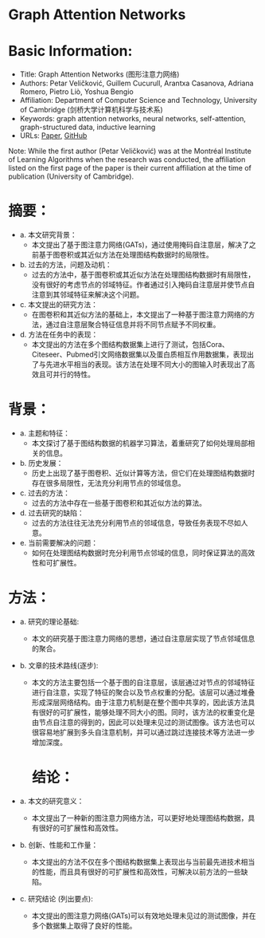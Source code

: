 # Graph Attention Networks 

# Basic Information:

- Title: Graph Attention Networks (图形注意力网络)
- Authors: Petar Veličković, Guillem Cucurull, Arantxa Casanova, Adriana Romero, Pietro Liò, Yoshua Bengio
- Affiliation: Department of Computer Science and Technology, University of Cambridge (剑桥大学计算机科学与技术系)
- Keywords: graph attention networks, neural networks, self-attention, graph-structured data, inductive learning
- URLs: [Paper](https://arxiv.org/abs/1710.10903), [GitHub](https://github.com/PetarV-/GAT)

Note: While the first author (Petar Veličković) was at the Montréal Institute of Learning Algorithms when the research was conducted, the affiliation listed on the first page of the paper is their current affiliation at the time of publication (University of Cambridge).

# 摘要：

- a. 本文研究背景：
  - 本文提出了基于图注意力网络(GATs)，通过使用掩码自注意层，解决了之前基于图卷积或其近似方法在处理图结构数据时的局限性。
- b. 过去的方法，问题及动机：
  - 过去的方法中，基于图卷积或其近似方法在处理图结构数据时有局限性，没有很好的考虑节点的邻域特征。作者通过引入掩码自注意层并使节点自注意到其邻域特征来解决这个问题。
- c. 本文提出的研究方法：
  - 在图卷积和其近似方法的基础上，本文提出了一种基于图注意力网络的方法，通过自注意层聚合特征信息并将不同节点赋予不同权重。
- d. 方法在任务中的表现：
  - 本文提出的方法在多个图结构数据集上进行了测试，包括Cora、Citeseer、Pubmed引文网络数据集以及蛋白质相互作用数据集，表现出了与先进水平相当的表现。该方法在处理不同大小的图输入时表现出了高效且可并行的特性。

# 背景：

- a. 主题和特征：
  - 本文探讨了基于图结构数据的机器学习算法，着重研究了如何处理局部相关的信息。
- b. 历史发展：
  - 历史上出现了基于图卷积、近似计算等方法，但它们在处理图结构数据时存在很多局限性，无法充分利用节点的邻域信息。
- c. 过去的方法：
  - 过去的方法中存在一些基于图卷积和其近似方法的算法。
- d. 过去研究的缺陷：
  - 过去的方法往往无法充分利用节点的邻域信息，导致任务表现不尽如人意。
- e. 当前需要解决的问题：
  - 如何在处理图结构数据时充分利用节点邻域的信息，同时保证算法的高效性和可扩展性。

# 方法：

- a. 研究的理论基础:

  - 本文的研究基于图注意力网络的思想，通过自注意层实现了节点邻域信息的聚合。

- b. 文章的技术路线(逐步):

  - 本文的方法主要包括一个基于图的自注意层，该层通过对节点的邻域特征进行自注意，实现了特征的聚合以及节点权重的分配。该层可以通过堆叠形成深层网络结构。由于注意力机制是在整个图中共享的，因此该方法具有很好的可扩展性，能够处理不同大小的图。同时，该方法的权重变化是由节点自注意的得到的，因此可以处理未见过的测试图像。该方法也可以很容易地扩展到多头自注意机制，并可以通过跳过连接技术等方法进一步增加深度。

    #  结论：

- a. 本文的研究意义：

  - 本文提出了一种新的图注意力网络方法，可以更好地处理图结构数据，具有很好的可扩展性和高效性。

- b. 创新、性能和工作量：

  - 本文提出的方法不仅在多个图结构数据集上表现出与当前最先进技术相当的性能，而且具有很好的可扩展性和高效性，可解决以前方法的一些缺陷。

- c. 研究结论 (列出要点):

  - 本文提出的图注意力网络(GATs)可以有效地处理未见过的测试图像，并在多个数据集上取得了良好的性能。